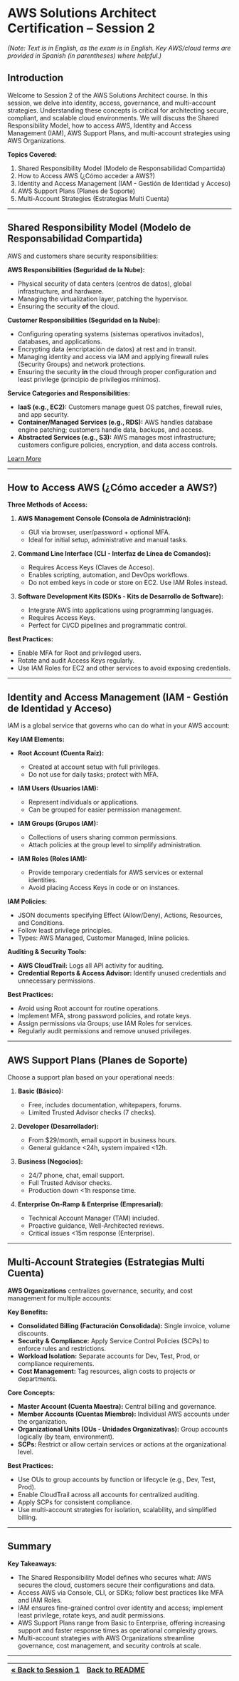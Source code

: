 # AWS Solutions Architect Certification – Session 2

*(Note: Text is in English, as the exam is in English. Key AWS/cloud terms are provided in Spanish (in parentheses) where helpful.)*

## Introduction

Welcome to Session 2 of the AWS Solutions Architect course. In this session, we delve into identity, access, governance, and multi-account strategies. Understanding these concepts is critical for architecting secure, compliant, and scalable cloud environments. We will discuss the Shared Responsibility Model, how to access AWS, Identity and Access Management (IAM), AWS Support Plans, and multi-account strategies using AWS Organizations.

**Topics Covered:**
1. Shared Responsibility Model (Modelo de Responsabilidad Compartida)
2. How to Access AWS (¿Cómo acceder a AWS?)
3. Identity and Access Management (IAM - Gestión de Identidad y Acceso)
4. AWS Support Plans (Planes de Soporte)
5. Multi-Account Strategies (Estrategias Multi Cuenta)

---

## Shared Responsibility Model (Modelo de Responsabilidad Compartida)

AWS and customers share security responsibilities:

**AWS Responsibilities (Seguridad de la Nube):**
- Physical security of data centers (centros de datos), global infrastructure, and hardware.
- Managing the virtualization layer, patching the hypervisor.
- Ensuring the security **of** the cloud.

**Customer Responsibilities (Seguridad en la Nube):**
- Configuring operating systems (sistemas operativos invitados), databases, and applications.
- Encrypting data (encriptación de datos) at rest and in transit.
- Managing identity and access via IAM and applying firewall rules (Security Groups) and network protections.
- Ensuring the security **in** the cloud through proper configuration and least privilege (principio de privilegios mínimos).

**Service Categories and Responsibilities:**
- **IaaS (e.g., EC2):** Customers manage guest OS patches, firewall rules, and app security.
- **Container/Managed Services (e.g., RDS):** AWS handles database engine patching; customers handle data, backups, and access.
- **Abstracted Services (e.g., S3):** AWS manages most infrastructure; customers configure policies, encryption, and data access controls.

[Learn More](https://aws.amazon.com/compliance/shared-responsibility-model/)

---

## How to Access AWS (¿Cómo acceder a AWS?)

**Three Methods of Access:**
1. **AWS Management Console (Consola de Administración):**
   - GUI via browser, user/password + optional MFA.
   - Ideal for initial setup, administrative and manual tasks.

2. **Command Line Interface (CLI - Interfaz de Línea de Comandos):**
   - Requires Access Keys (Claves de Acceso).
   - Enables scripting, automation, and DevOps workflows.
   - Do not embed keys in code or store on EC2. Use IAM Roles instead.

3. **Software Development Kits (SDKs - Kits de Desarrollo de Software):**
   - Integrate AWS into applications using programming languages.
   - Requires Access Keys.
   - Perfect for CI/CD pipelines and programmatic control.

**Best Practices:**
- Enable MFA for Root and privileged users.
- Rotate and audit Access Keys regularly.
- Use IAM Roles for EC2 and other services to avoid exposing credentials.

---

## Identity and Access Management (IAM - Gestión de Identidad y Acceso)

IAM is a global service that governs who can do what in your AWS account:

**Key IAM Elements:**
- **Root Account (Cuenta Raíz):**
  - Created at account setup with full privileges.
  - Do not use for daily tasks; protect with MFA.

- **IAM Users (Usuarios IAM):**
  - Represent individuals or applications.
  - Can be grouped for easier permission management.

- **IAM Groups (Grupos IAM):**
  - Collections of users sharing common permissions.
  - Attach policies at the group level to simplify administration.

- **IAM Roles (Roles IAM):**
  - Provide temporary credentials for AWS services or external identities.
  - Avoid placing Access Keys in code or on instances.

**IAM Policies:**
- JSON documents specifying Effect (Allow/Deny), Actions, Resources, and Conditions.
- Follow least privilege principles.
- Types: AWS Managed, Customer Managed, Inline policies.

**Auditing & Security Tools:**
- **AWS CloudTrail:** Logs all API activity for auditing.
- **Credential Reports & Access Advisor:** Identify unused credentials and unnecessary permissions.

**Best Practices:**
- Avoid using Root account for routine operations.
- Implement MFA, strong password policies, and rotate keys.
- Assign permissions via Groups; use IAM Roles for services.
- Regularly audit permissions and remove unused privileges.

---

## AWS Support Plans (Planes de Soporte)

Choose a support plan based on your operational needs:

1. **Basic (Básico):**
   - Free, includes documentation, whitepapers, forums.
   - Limited Trusted Advisor checks (7 checks).

2. **Developer (Desarrollador):**
   - From $29/month, email support in business hours.
   - General guidance <24h, system impaired <12h.

3. **Business (Negocios):**
   - 24/7 phone, chat, email support.
   - Full Trusted Advisor checks.
   - Production down <1h response time.

4. **Enterprise On-Ramp & Enterprise (Empresarial):**
   - Technical Account Manager (TAM) included.
   - Proactive guidance, Well-Architected reviews.
   - Critical issues <15m response (Enterprise).
   
---

## Multi-Account Strategies (Estrategias Multi Cuenta)

**AWS Organizations** centralizes governance, security, and cost management for multiple accounts:

**Key Benefits:**
- **Consolidated Billing (Facturación Consolidada):** Single invoice, volume discounts.
- **Security & Compliance:** Apply Service Control Policies (SCPs) to enforce rules and restrictions.
- **Workload Isolation:** Separate accounts for Dev, Test, Prod, or compliance requirements.
- **Cost Management:** Tag resources, align costs to projects or departments.

**Core Concepts:**
- **Master Account (Cuenta Maestra):** Central billing and governance.
- **Member Accounts (Cuentas Miembro):** Individual AWS accounts under the organization.
- **Organizational Units (OUs - Unidades Organizativas):** Group accounts logically (by team, environment).
- **SCPs:** Restrict or allow certain services or actions at the organizational level.

**Best Practices:**
- Use OUs to group accounts by function or lifecycle (e.g., Dev, Test, Prod).
- Enable CloudTrail across all accounts for centralized auditing.
- Apply SCPs for consistent compliance.
- Use multi-account strategies for isolation, scalability, and simplified billing.

---

## Summary

**Key Takeaways:**
- The Shared Responsibility Model defines who secures what: AWS secures the cloud, customers secure their configurations and data.
- Access AWS via Console, CLI, or SDKs; follow best practices like MFA and IAM Roles.
- IAM ensures fine-grained control over identity and access; implement least privilege, rotate keys, and audit permissions.
- AWS Support Plans range from Basic to Enterprise, offering increasing support and faster response times as operational complexity grows.
- Multi-account strategies with AWS Organizations streamline governance, cost management, and security controls at scale.

---

| [« Back to Session 1](session_1.md) | [Back to README](README.md) |
| --- | --- |
